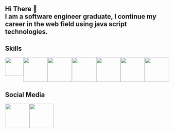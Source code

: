 <h2> Hi There 👋 <br> I am a software engineer graduate, I continue my career in the web field using java script technologies. </h2>
<h2>Skills</h2>
<div style="display: flex;">
    <img width="60" height="60" src="https://camo.githubusercontent.com/38827655e1ae0e1518d635ad89e8aa46b7f977c795952245c36a2d58064f1803/68747470733a2f2f63646e2e6a7364656c6976722e6e65742f67682f64657669636f6e732f64657669636f6e2f69636f6e732f6769742f6769742d6f726967696e616c2e737667">
    <img width="80" height="80" src="https://camo.githubusercontent.com/7bb25411091742a267e9523b43ac98379733394f9d22115e113fd593ccc4fd46/68747470733a2f2f63646e2e6a7364656c6976722e6e65742f67682f64657669636f6e732f64657669636f6e2f69636f6e732f66697265626173652f66697265626173652d706c61696e2e737667">
    <img width="80" height="80" src="https://camo.githubusercontent.com/f2ce4039c99cf35adde738583ab0fbcd60eaafccf1e949884bda91d0b5c819ce/68747470733a2f2f63646e2e6a7364656c6976722e6e65742f67682f64657669636f6e732f64657669636f6e2f69636f6e732f68746d6c352f68746d6c352d6f726967696e616c2e737667">
    <img width="80" height="80" src="https://camo.githubusercontent.com/0da944f181647261c840e34b20ed7e3ca44ddc150869c6ea550cf98d06c81a37/68747470733a2f2f63646e2e6a7364656c6976722e6e65742f67682f64657669636f6e732f64657669636f6e2f69636f6e732f637373332f637373332d6f726967696e616c2e737667">
    <img width="80" height="80" src="https://upload.wikimedia.org/wikipedia/commons/thumb/a/a7/React-icon.svg/1200px-React-icon.svg.png">
    <img width="80" height="80" src="https://miro.medium.com/v2/resize:fit:800/1*bc9pmTiyKR0WNPka2w3e0Q.png">
    <img width="80" height="80" src="https://miro.medium.com/v2/resize:fit:1000/0*8v1xNP18Ovj3wg6K.gif">
</div>
<h2>Social Media</h2>
<div style="display: flex;">
    <a href="https://www.instagram.com/oktay.altunkaya/">
        <img width="80" height="80" src="https://cdn.pixabay.com/photo/2021/06/15/12/14/instagram-6338393_1280.png">
    </a>
    <a href="https://www.linkedin.com/in/oktay-altunkaya-a40122270/">
        <img width="80" height="80" src="https://upload.wikimedia.org/wikipedia/commons/thumb/c/ca/LinkedIn_logo_initials.png/480px-LinkedIn_logo_initials.png">
    </a>
</div>
